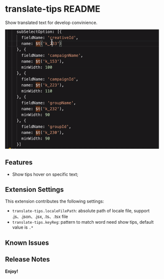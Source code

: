 # translate-tips README

Show translated text for develop convinience.

![](images/usage.gif)
## Features

* Show tips hover on specific text;



## Extension Settings


This extension contributes the following settings:

* `translate-tips.localeFilePath`: absolute path of locale file, support .js、.json、.jsx, .ts、.tsx file
* `translate-tips.keyReg`: pattern to match word need show tips, default value is `.*`

## Known Issues


## Release Notes


**Enjoy!**
